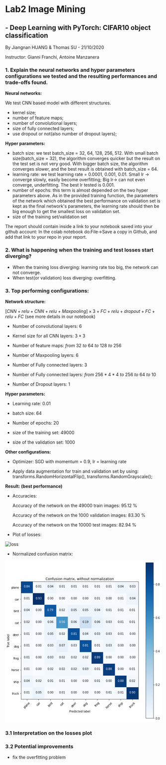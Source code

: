 # Lab2 Image Mining

## - Deep Learning with PyTorch: CIFAR10 object classification

By Jiangnan HUANG & Thomas SU - 21/10/2020

Instructor: Gianni Franchi, Antoine Manzanera

### 1. Explain the neural networks and hyper parameters configurations we tested and the resulting performances and trade-offs found.



**Neural networks:**

We test CNN based model with different structures.

- kernel size;
- number of feature maps;
- number of convolutional layers;
- size of fully connected layers;
- use dropout or not(also number of dropout layers);

**Hyper parameters:**

- batch size: we test batch_size = 32, 64, 128, 256, 512. With small batch size(batch_size = 32), the algorithm converges quicker but the result on the test set is not very good. With bigger batch size, the algorithm converges slower, and the best result is obtained with batch_size = 64.
- learning rate: we test learning rate = 0.0001, 0.001, 0.01. Small lr -> converge slowly, easily become overfitting; Big lr-> can not even converge, underfitting. The best lr tested is 0.001.
- number of epochs: this term is almost depended on the two hyper parameters above. As in the provided training function, the parameters of the network which obtained the best performance on validation set is kept as the final network's parameters, the learning rate should then be big enough to get the smallest loss on validation set.
- size of the training set/validation set

The report should contain inside a link to your notebook saved into your github account:  In the colab notebook do:File→Save a copy in Github, and add that link to your repo in your report.

### 2. What is happening when the training and test losses start diverging?
- When the training loss diverging: learning rate too big, the network can not converge.
- When test(or validation) loss diverging: overfitting.

### 3. Top performing configurations:

**Network structure:**

$[CNN+relu+CNN+relu+Maxpooling]\times3+FC+relu+dropout+FC+relu+FC$ (see more details in our notebook)

- Number of convolutional layers: $6$

- Kernel size for all CNN layers: $3\times3$

- Number of feature maps: $from \ 32 \ to \ 64 \ to \ 128 \ to \ 256$

- Number of Maxpooling layers: $6$

- Number of Fully connected layers: $3$

- Number of Fully connected layers: $from \ 256*4*4 \ to \ 256 \ to \ 64 \ to \ 10$

- Number of Dropout layers: $1$

**Hyper parameters:**

- Learning rate: 0.01

- batch size: 64

- Number of epochs: 20

- size of the training set: 49000

- size of the validation set: 1000

**Other configurations:**

- Optimizer: SGD with momentum = 0.9, lr = learning rate

- Apply data augmentation for train and validation set by using: transforms.RandomHorizontalFlip(), transforms.RandomGrayscale();

**Result: (best performance)**

- Accuracies:

  Accuracy of the network on the 49000 train images: 95.12 %

  Accuracy of the network on the 1000 validation images: 83.30 %

  Accuracy of the network on the 10000 test images: 82.94 %


- Plot of losses:

![loss](best.png)

- Normalized confusion matrix:

![Confusion](confusion.png)

### 3.1 Interpretation on the losses plot

### 3.2 Potential improvements

- fix the overfitting problem
